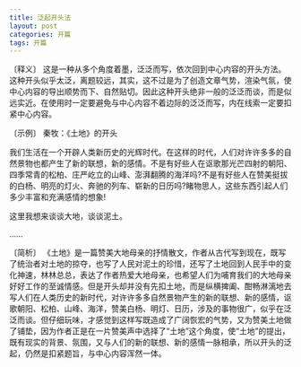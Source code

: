 ```yaml
---
title: 泛起开头法
layout: post
categories: 开篇
tags: 开篇
---
```


〔释义〕 这是一种从多个角度着墨，泛泛而写，依次回到中心内容的开头方法。这种开头似乎太泛，离题较远，其实，这不过是为了创造文章气势，渲染气氛，使中心内容的导出顺势而下、自然贴切。因此这种开头绝非一般的泛泛而谈，而是似远实近。在使用时一定要避免与中心内容不着边际的泛泛而写，内在线索一定要扣紧中心内容。

〔示例〕 秦牧：《土地》的开头

我们生活在一个开辟人类新历史的光辉时代。在这样的时代，人们对许许多多的自然景物也都产生了新的联想，新的感情。不是有好些人在讴歌那光芒四射的朝阳、四季常青的松柏、庄严屹立的山峰、澎湃翻腾的海洋吗?不是有好些人在赞美挺拔的白杨、明亮的灯火、奔驰的列车、崭新的日历吗?睹物思人，这些东西引起人们多少丰富和充满感情的想象!

这里我想来谈谈大地，谈谈泥土。

……

〔简析〕 《土地》是一篇赞美大地母亲的抒情散文，作者从古代写到现在，既写了统治者对土地的掠夺，也写了人民对泥土的珍惜，还写了土地回到人民手中的变化神速，林林总总，表达了作者热爱大地母亲，也希望人们为哺育我们的大地母亲好好工作的至诚情感。但是开头却并没有先扣土地，而是纵横捭阖、酣畅淋漓地去写人们在人类历史的新时代，对许许多多自然景物产生的新的联想、新的感情，讴歌朝阳、松柏、山峰、海洋，赞美白杨、明灯、日历，涉及的事物很广，似乎在泛泛而谈。但仔细玩味，才感觉到这样写既造成了广阔恢宏的气势，又为赞美土地做了铺垫，因为作者正是在一片赞美声中选择了“土地”这个角度，使“土地”的提出，既有现实的背景、氛围，又与人们的新的联想、新的感情一脉相承，所以开头的泛起，仍然是扣紧题旨，与中心内容浑然一体。 